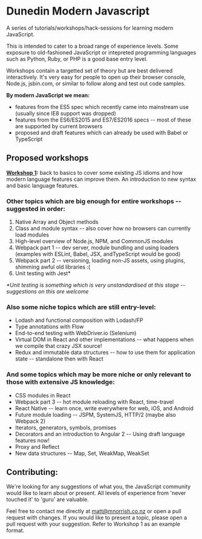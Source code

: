 # Dunedin Modern Javascript

A series of tutorials/workshops/hack-sessions for learning modern JavaScript.

This is intended to cater to a broad range of experience levels. Some exposure to old-fashioned JavaScript or intepreted programming languages such as Python, Ruby, or PHP is a good base entry level.

Workshops contain a targetted set of theory but are best delivered interactively. It's very easy for people to open up their browser console, Node.js, jsbin.com, or similar to follow along and test out code samples.

__By modern JavaScript we mean:__

* features from the ES5 spec which recently came into mainstream use (usually since IE8 support was dropped)
* features from the ES6/ES2015 and ES7/ES2016 specs -- most of these are supported by current browsers
* proposed and draft features which can already be used with Babel or TypeScript


## Proposed workshops

__[Workshop 1](workshops/1/overview.md):__ back to basics to cover some existing JS idioms and how modern language features can improve them. An introduction to new syntax and basic language features.

### Other topics which are big enough for entire workshops -- suggested in order:

1. Native Array and Object methods
2. Class and module syntax -- also cover how no browsers can currently load modules
3. High-level overview of Node.js, NPM, and CommonJS modules
4. Webpack part 1 -- dev server, module bundling and using loaders (examples with ESLint, Babel, JSX, andTypeScript would be good)
5. Webpack part 2 -- versioning, loading non-JS assets, using plugins, shimming awful old libraries :(
5. Unit testing with Jest*

_*Unit testing is something which is very unstandardised at this stage -- suggestions on this are welcome_

### Also some niche topics which are still entry-level:

* Lodash and functional composition with Lodash/FP
* Type annotations with Flow
* End-to-end testing with WebDriver.io (Selenium)
* Virtual DOM in React and other implementations -- what happens when we compile that crazy JSX source!
* Redux and immutable data structures -- how to use them for application state -- standalone then with React

### And some topics which may be more niche or only relevant to those with extensive JS knowledge:

* CSS modules in React
* Webpack part 3 -- hot module reloading with React, time-travel
* React Native -- learn once, write everywhere for web, iOS, and Android
* Future module loading -- JSPM, SystemJS, HTTP/2 (maybe also Webpack 2)
* Iterators, generators, symbols, promises
* Decorators and an introduction to Angular 2 -- Using draft language features now!
* Proxy and Reflect
* New data structures -- Map, Set, WeakMap, WeakSet

## Contributing:

We're looking for any suggestions of what you, the JavaScript community would like to learn about or present. All levels of experience from 'never touched it' to 'guru' are valuable.

Feel free to contact me directly at matt@mnorrish.co.nz or open a pull request with changes. If you would like to present a topic, please open a pull request with your suggestion. Refer to Workshop 1 as an example format.
